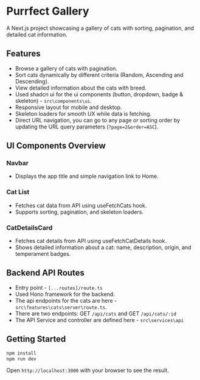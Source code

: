 # Purrfect Gallery

A Next.js project showcasing a gallery of cats with sorting, pagination, and detailed cat information.

## Features

- Browse a gallery of cats with pagination.
- Sort cats dynamically by different criteria (Random, Ascending and Descending).
- View detailed information about the cats with breed.
- Used shadcn ui for the ui components (button, dropdown, badge & skeleton) - `src\components\ui`.
- Responsive layout for mobile and desktop.
- Skeleton loaders for smooth UX while data is fetching.
- Direct URL navigation, you can go to any page or sorting order by updating the URL query parameters (`?page=2&order=ASC`).

## UI Components Overview

### Navbar

- Displays the app title and simple navigation link to Home.

### Cat List

- Fetches cat data from API using useFetchCats hook.
- Supports sorting, pagination, and skeleton loaders.

### CatDetailsCard

- Fetches cat details from API using useFetchCatDetails hook.
- Shows detailed information about a cat: name, description, origin, and temperament badges.

## Backend API Routes

- Entry point - `[...routes]/route.ts`
- Used Hono framework for the backend.
- The api endpoints for the cats are here - `src\features\cats\server\route.ts`.
- There are two endpoints: GET `/api/cats` and GET `/api/cats/:id`
- The API Service and controller are defined here - `src\services\api`

## Getting Started

```bash
npm install
npm run dev
```

Open `http://localhost:3000`
with your browser to see the result.
